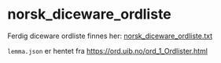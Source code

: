 # norsk_diceware_ordliste

Ferdig diceware ordliste finnes her: [norsk_diceware_ordliste.txt](norsk_diceware_ordliste.txt)

`lemma.json` er hentet fra https://ord.uib.no/ord_1_Ordlister.html
